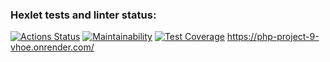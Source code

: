 ### Hexlet tests and linter status:
[![Actions Status](https://github.com/MishaEn/php-project-9/actions/workflows/hexlet-check.yml/badge.svg)](https://github.com/MishaEn/php-project-9/actions)
[![Maintainability](https://api.codeclimate.com/v1/badges/5a91f201242c41fff366/maintainability)](https://codeclimate.com/github/MishaEn/php-project-9/maintainability)
[![Test Coverage](https://api.codeclimate.com/v1/badges/5a91f201242c41fff366/test_coverage)](https://codeclimate.com/github/MishaEn/php-project-9/test_coverage)
https://php-project-9-vhoe.onrender.com/